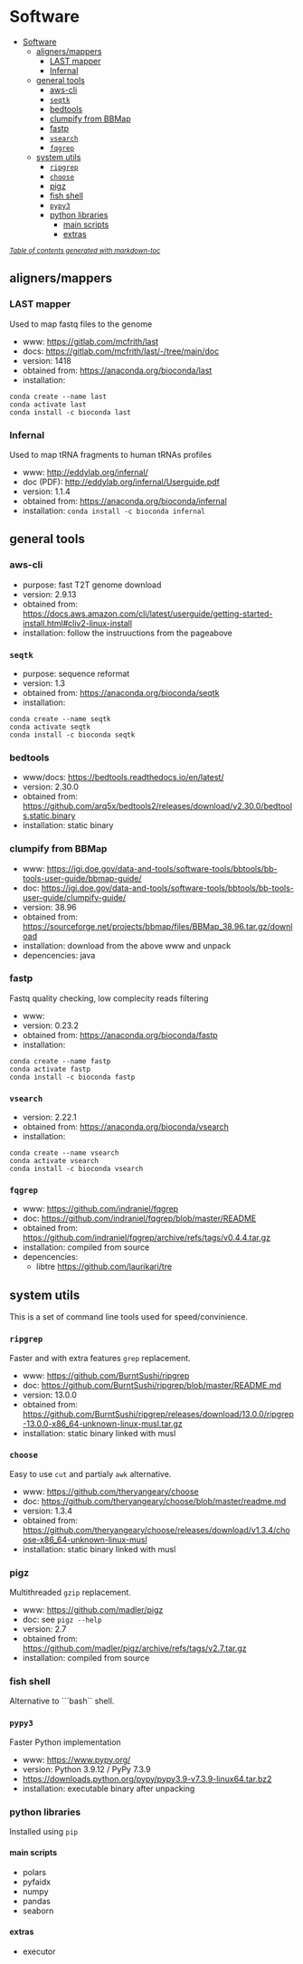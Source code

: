 # Software


- [Software](#software)
  - [aligners/mappers](#alignersmappers)
    - [LAST mapper](#last-mapper)
    - [Infernal](#infernal)
  - [general tools](#general-tools)
    - [aws-cli](#aws-cli)
    - [```seqtk```](#seqtk)
    - [bedtools](#bedtools)
    - [clumpify from BBMap](#clumpify-from-bbmap)
    - [fastp](#fastp)
    - [```vsearch```](#vsearch)
    - [```fqgrep```](#fqgrep)
  - [system utils](#system-utils)
    - [```ripgrep```](#ripgrep)
    - [```choose```](#choose)
    - [pigz](#pigz)
    - [fish shell](#fish-shell)
    - [```pypy3```](#pypy3)
    - [python libraries](#python-libraries)
      - [main scripts](#main-scripts)
      - [extras](#extras)

<small><i><a href='http://ecotrust-canada.github.io/markdown-toc/'>Table of contents generated with markdown-toc</a></i></small>



## aligners/mappers

### LAST mapper

Used to map fastq files to the genome

* www:  https://gitlab.com/mcfrith/last
* docs: https://gitlab.com/mcfrith/last/-/tree/main/doc
* version: 1418 
* obtained from: https://anaconda.org/bioconda/last
* installation: 

```
conda create --name last
conda activate last
conda install -c bioconda last
```


### Infernal

Used to map tRNA fragments to human tRNAs profiles 

* www: http://eddylab.org/infernal/
* doc (PDF): http://eddylab.org/infernal/Userguide.pdf
* version:  1.1.4 
* obtained from: https://anaconda.org/bioconda/infernal
* installation: ```conda install -c bioconda infernal```


## general tools

### aws-cli

* purpose: fast T2T genome download
* version: 2.9.13
* obtained from: https://docs.aws.amazon.com/cli/latest/userguide/getting-started-install.html#cliv2-linux-install
* installation: follow the instruuctions from the pageabove

### ```seqtk```

* purpose: sequence reformat
* version: 1.3
* obtained from: https://anaconda.org/bioconda/seqtk
* installation: 

```
conda create --name seqtk
conda activate seqtk
conda install -c bioconda seqtk
```


### bedtools 

* www/docs: https://bedtools.readthedocs.io/en/latest/
* version: 2.30.0
* obtained from: https://github.com/arq5x/bedtools2/releases/download/v2.30.0/bedtools.static.binary
* installation: static binary

### clumpify from BBMap
* www:  https://jgi.doe.gov/data-and-tools/software-tools/bbtools/bb-tools-user-guide/bbmap-guide/
* doc: https://jgi.doe.gov/data-and-tools/software-tools/bbtools/bb-tools-user-guide/clumpify-guide/
* version: 38.96
* obtained from: https://sourceforge.net/projects/bbmap/files/BBMap_38.96.tar.gz/download
* installation: download from the above www and unpack
* depencencies: java

### fastp

Fastq quality checking, low complecity reads filtering

* www: 
* version: 0.23.2
* obtained from: https://anaconda.org/bioconda/fastp
* installation: 

```
conda create --name fastp
conda activate fastp
conda install -c bioconda fastp
```



### ```vsearch```

* version: 2.22.1
* obtained from: https://anaconda.org/bioconda/vsearch
* installation: 

```
conda create --name vsearch
conda activate vsearch
conda install -c bioconda vsearch
```

### ```fqgrep```

* www: https://github.com/indraniel/fqgrep
* doc: https://github.com/indraniel/fqgrep/blob/master/README
* obtained from: https://github.com/indraniel/fqgrep/archive/refs/tags/v0.4.4.tar.gz
* installation: compiled from source
* depencencies: 
    * libtre https://github.com/laurikari/tre

## system utils

This is a set of command line tools used for speed/convinience. 


### ```ripgrep```

Faster and with extra features ```grep``` replacement.

* www: https://github.com/BurntSushi/ripgrep
* doc: https://github.com/BurntSushi/ripgrep/blob/master/README.md
* version: 13.0.0
* obtained from: https://github.com/BurntSushi/ripgrep/releases/download/13.0.0/ripgrep-13.0.0-x86_64-unknown-linux-musl.tar.gz
* installation: static binary linked with musl

### ```choose```

Easy to use ```cut``` and partialy ```awk``` alternative.

* www: https://github.com/theryangeary/choose
* doc: https://github.com/theryangeary/choose/blob/master/readme.md
* version: 1.3.4
* obtained from: https://github.com/theryangeary/choose/releases/download/v1.3.4/choose-x86_64-unknown-linux-musl
* installation: static binary linked with musl

### pigz

Multithreaded ```gzip``` replacement.

* www: https://github.com/madler/pigz
* doc: see ```pigz --help```
* version: 2.7
* obtained from: https://github.com/madler/pigz/archive/refs/tags/v2.7.tar.gz
* installation: compiled from source

### fish shell

Alternative to ```bash`` shell.


### ```pypy3```

Faster Python implementation

* www: https://www.pypy.org/
* version:  Python 3.9.12 / PyPy 7.3.9 
* https://downloads.python.org/pypy/pypy3.9-v7.3.9-linux64.tar.bz2
* installation: executable binary after unpacking

### python libraries

Installed using ```pip```

#### main scripts
* polars
* pyfaidx
* numpy
* pandas
* seaborn
  
#### extras
* executor

